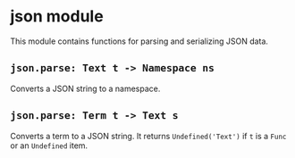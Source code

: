 json module
============================================================================

This module contains functions for parsing and serializing JSON data.
  
`json.parse: Text t -> Namespace ns`
------------------------------------------------------------------------
Converts a JSON string to a namespace. 
  
`json.parse: Term t -> Text s`
------------------------------------------------------------------------
Converts a term to a JSON string. It returns `Undefined('Text')` if `t` 
is a `Func` or an `Undefined` item.
  

